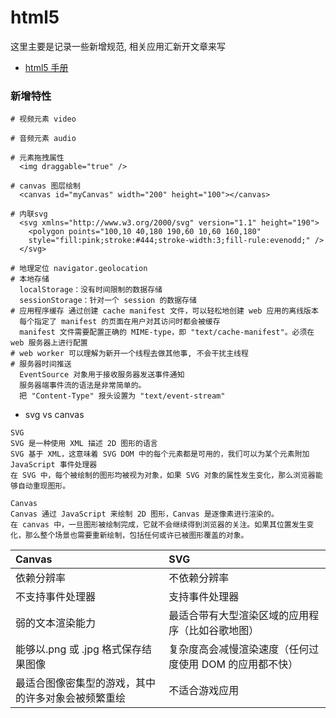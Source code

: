 # html5
这里主要是记录一些新增规范, 相关应用汇新开文章来写
- [html5 手册](https://www.html.cn/doc/html5/start/) 

### 新增特性
```
# 视频元素 video

# 音频元素 audio

# 元素拖拽属性 
  <img draggable="true" />

# canvas 图层绘制
  <canvas id="myCanvas" width="200" height="100"></canvas>

# 内联svg
  <svg xmlns="http://www.w3.org/2000/svg" version="1.1" height="190">
    <polygon points="100,10 40,180 190,60 10,60 160,180"
    style="fill:pink;stroke:#444;stroke-width:3;fill-rule:evenodd;" />
  </svg>

# 地理定位 navigator.geolocation
# 本地存储 
  localStorage：没有时间限制的数据存储
  sessionStorage：针对一个 session 的数据存储
# 应用程序缓存 通过创建 cache manifest 文件，可以轻松地创建 web 应用的离线版本
  每个指定了 manifest 的页面在用户对其访问时都会被缓存
  manifest 文件需要配置正确的 MIME-type，即 "text/cache-manifest"。必须在 web 服务器上进行配置
# web worker 可以理解为新开一个线程去做其他事, 不会干扰主线程
# 服务器时间推送 
  EventSource 对象用于接收服务器发送事件通知
  服务器端事件流的语法是非常简单的。
  把 "Content-Type" 报头设置为 "text/event-stream"
```

- svg vs canvas
```
SVG
SVG 是一种使用 XML 描述 2D 图形的语言
SVG 基于 XML，这意味着 SVG DOM 中的每个元素都是可用的，我们可以为某个元素附加 JavaScript 事件处理器
在 SVG 中，每个被绘制的图形均被视为对象，如果 SVG 对象的属性发生变化，那么浏览器能够自动重现图形。

Canvas
Canvas 通过 JavaScript 来绘制 2D 图形，Canvas 是逐像素进行渲染的。
在 canvas 中，一旦图形被绘制完成，它就不会继续得到浏览器的关注。如果其位置发生变化，那么整个场景也需要重新绘制，包括任何或许已被图形覆盖的对象。
```

|Canvas |	SVG|
|:---    |:---|
|依赖分辨率 |	不依赖分辨率|
|不支持事件处理器 |	支持事件处理器|
|弱的文本渲染能力 |	最适合带有大型渲染区域的应用程序（比如谷歌地图）|
|能够以.png 或 .jpg 格式保存结果图像|	复杂度高会减慢渲染速度（任何过度使用 DOM 的应用都不快）|
|最适合图像密集型的游戏，其中的许多对象会被频繁重绘 |	不适合游戏应用|
